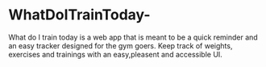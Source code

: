 # WhatDoITrainToday-
What do I train today is a web app that is meant to be a quick reminder and an easy tracker designed for the gym goers. Keep track of weights, exercises and trainings with an easy,pleasent and accessible UI.
